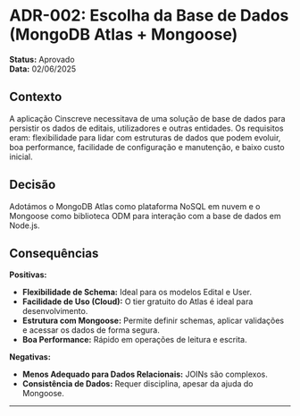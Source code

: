 # ADR-002: Escolha da Base de Dados (MongoDB Atlas + Mongoose)

**Status:** Aprovado  
**Data:** 02/06/2025

## Contexto
A aplicação Cinscreve necessitava de uma solução de base de dados para persistir os dados de editais, utilizadores e outras entidades. Os requisitos eram: flexibilidade para lidar com estruturas de dados que podem evoluir, boa performance, facilidade de configuração e manutenção, e baixo custo inicial.

## Decisão
Adotámos o MongoDB Atlas como plataforma NoSQL em nuvem e o Mongoose como biblioteca ODM para interação com a base de dados em Node.js.

## Consequências

**Positivas:**
- **Flexibilidade de Schema:** Ideal para os modelos Edital e User.
- **Facilidade de Uso (Cloud):** O tier gratuito do Atlas é ideal para desenvolvimento.
- **Estrutura com Mongoose:** Permite definir schemas, aplicar validações e acessar os dados de forma segura.
- **Boa Performance:** Rápido em operações de leitura e escrita.

**Negativas:**
- **Menos Adequado para Dados Relacionais:** JOINs são complexos.
- **Consistência de Dados:** Requer disciplina, apesar da ajuda do Mongoose.

---